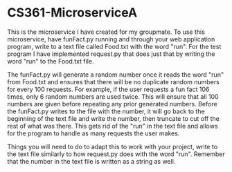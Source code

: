 # CS361-MicroserviceA

This is the microservice I have created for my groupmate. 
To use this microservice, have funFact.py running and through your web application program, write to a text file called Food.txt with the word "run".
For the test program I have implemented request.py that does just that by writing the word "run" to the Food.txt file. 

The funFact.py will generate a random number once it reads the word "run" from Food.txt and ensures that there will be no duplicate random numbers for every 100 requests.
For example, if the user requests a fun fact 106 times, only 6 random numbers are used twice. This will ensure that all 100 numbers are given before repeating any prior generated numbers.
Before the funFact.py writes to the file with the number, it will go back to the beginning of the text file and write the number, then truncate to cut off the rest of what was there.
This gets rid of the "run" in the text file and allows for the program to handle as many requests the user makes.

Things you will need to do to adapt this to work with your project, write to the text file similarly to how request.py does with the word "run". Remember that the number in the text file is written as a string as well.


